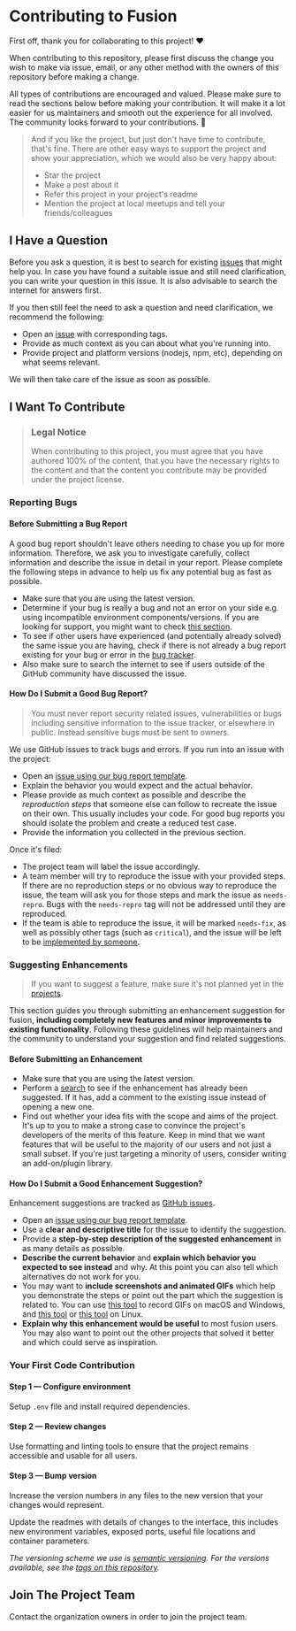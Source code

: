 # Contributing to Fusion

First off, thank you for collaborating to this project! ❤️

When contributing to this repository, please first discuss the change you wish to make via issue, email, or any other method with the owners of this repository before making a change. 

All types of contributions are encouraged and valued. Please make sure to read the sections below before making your contribution. It will make it a lot easier for us maintainers and smooth out the experience for all involved. The community looks forward to your contributions. 🎉

> And if you like the project, but just don't have time to contribute, that's fine. There are other easy ways to support the project and show your appreciation, which we would also be very happy about:
> * Star the project
> * Make a post about it
> * Refer this project in your project's readme
> * Mention the project at local meetups and tell your friends/colleagues

## I Have a Question

Before you ask a question, it is best to search for existing [issues](https://github.com/rapid-integration/fusion/issues) that might help you. In case you have found a suitable issue and still need clarification, you can write your question in this issue. It is also advisable to search the internet for answers first.

If you then still feel the need to ask a question and need clarification, we recommend the following:

* Open an [issue](https://github.com/rapid-integration/fusion/issues/new) with corresponding tags.
* Provide as much context as you can about what you're running into.
* Provide project and platform versions (nodejs, npm, etc), depending on what seems relevant.

We will then take care of the issue as soon as possible.

## I Want To Contribute

> ### Legal Notice
> When contributing to this project, you must agree that you have authored 100% of the content, that you have the necessary rights to the content and that the content you contribute may be provided under the project license.

### Reporting Bugs

#### Before Submitting a Bug Report

A good bug report shouldn't leave others needing to chase you up for more information. Therefore, we ask you to investigate carefully, collect information and describe the issue in detail in your report. Please complete the following steps in advance to help us fix any potential bug as fast as possible.

* Make sure that you are using the latest version.
* Determine if your bug is really a bug and not an error on your side e.g. using incompatible environment components/versions. If you are looking for support, you might want to check [this section](#i-have-a-question).
* To see if other users have experienced (and potentially already solved) the same issue you are having, check if there is not already a bug report existing for your bug or error in the [bug tracker](issues?q=label%3Abug).
* Also make sure to search the internet to see if users outside of the GitHub community have discussed the issue.

#### How Do I Submit a Good Bug Report?

> You must never report security related issues, vulnerabilities or bugs including sensitive information to the issue tracker, or elsewhere in public. Instead sensitive bugs must be sent to owners.

We use GitHub issues to track bugs and errors. If you run into an issue with the project:

* Open an [issue using our bug report template](https://github.com/rapid-integration/fusion/issues/new?labels=bug&template=bug_report.md).
* Explain the behavior you would expect and the actual behavior.
* Please provide as much context as possible and describe the *reproduction steps* that someone else can follow to recreate the issue on their own. This usually includes your code. For good bug reports you should isolate the problem and create a reduced test case.
* Provide the information you collected in the previous section.

Once it's filed:

* The project team will label the issue accordingly.
* A team member will try to reproduce the issue with your provided steps. If there are no reproduction steps or no obvious way to reproduce the issue, the team will ask you for those steps and mark the issue as `needs-repro`. Bugs with the `needs-repro` tag will not be addressed until they are reproduced.
* If the team is able to reproduce the issue, it will be marked `needs-fix`, as well as possibly other tags (such as `critical`), and the issue will be left to be [implemented by someone](#your-first-code-contribution).

### Suggesting Enhancements

> If you want to suggest a feature, make sure it's not planned yet in the [projects](https://github.com/rapid-integration/fusion/projects).

This section guides you through submitting an enhancement suggestion for fusion, **including completely new features and minor improvements to existing functionality**. Following these guidelines will help maintainers and the community to understand your suggestion and find related suggestions.

#### Before Submitting an Enhancement

* Make sure that you are using the latest version.
* Perform a [search](https://github.com/rapid-integration/fusion/issues) to see if the enhancement has already been suggested. If it has, add a comment to the existing issue instead of opening a new one.
* Find out whether your idea fits with the scope and aims of the project. It's up to you to make a strong case to convince the project's developers of the merits of this feature. Keep in mind that we want features that will be useful to the majority of our users and not just a small subset. If you're just targeting a minority of users, consider writing an add-on/plugin library.

#### How Do I Submit a Good Enhancement Suggestion?

Enhancement suggestions are tracked as [GitHub issues](/issues).

* Open an [issue using our bug report template](https://github.com/rapid-integration/fusion/issues/new?labels=bug&template=feature_request.md).
* Use a **clear and descriptive title** for the issue to identify the suggestion.
* Provide a **step-by-step description of the suggested enhancement** in as many details as possible.
* **Describe the current behavior** and **explain which behavior you expected to see instead** and why. At this point you can also tell which alternatives do not work for you.
* You may want to **include screenshots and animated GIFs** which help you demonstrate the steps or point out the part which the suggestion is related to. You can use [this tool](https://www.cockos.com/licecap/) to record GIFs on macOS and Windows, and [this tool](https://github.com/colinkeenan/silentcast) or [this tool](https://github.com/GNOME/byzanz) on Linux. <!-- this should only be included if the project has a GUI -->
* **Explain why this enhancement would be useful** to most fusion users. You may also want to point out the other projects that solved it better and which could serve as inspiration.

### Your First Code Contribution

#### Step 1 — Configure environment

Setup `.env` file and install required dependencies.

#### Step 2 — Review changes

Use formatting and linting tools to ensure that the project remains accessible and usable for all users.

#### Step 3 — Bump version

Increase the version numbers in any files to the new version that your changes would represent.

Update the readmes with details of changes to the interface, this includes new environment variables, exposed ports, useful file locations and container parameters.

*The versioning scheme we use is [semantic versioning](http://semver.org/). For the versions available, see the [tags on this repository](https://github.com/rapid-integration/fusion/tags).*

## Join The Project Team

Contact the organization owners in order to join the project team.
